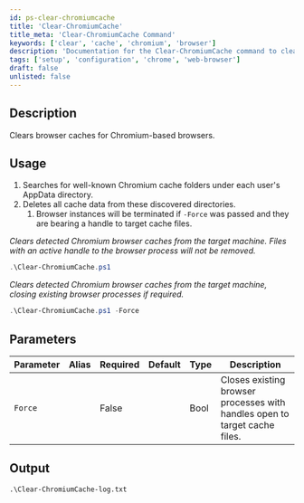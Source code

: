 ```yaml
---
id: ps-clear-chromiumcache
title: 'Clear-ChromiumCache'
title_meta: 'Clear-ChromiumCache Command'
keywords: ['clear', 'cache', 'chromium', 'browser']
description: 'Documentation for the Clear-ChromiumCache command to clear browser caches for Chromium-based browsers.'
tags: ['setup', 'configuration', 'chrome', 'web-browser']
draft: false
unlisted: false
---
```

## Description
Clears browser caches for Chromium-based browsers.

## Usage
1. Searches for well-known Chromium cache folders under each user's AppData directory.
2. Deletes all cache data from these discovered directories.
   1. Browser instances will be terminated if `-Force` was passed and they are bearing a handle to target cache files.



*Clears detected Chromium browser caches from the target machine. Files with an active handle to the browser process will not be removed.*
```powershell
.\Clear-ChromiumCache.ps1
```

*Clears detected Chromium browser caches from the target machine, closing existing browser processes if required.*
```powershell
.\Clear-ChromiumCache.ps1 -Force
```


## Parameters
| Parameter | Alias | Required | Default | Type | Description                                                                |
| --------- | ----- | -------- | ------- | ---- | -------------------------------------------------------------------------- |
| `Force`   |       | False    |         | Bool | Closes existing browser processes with handles open to target cache files. |

## Output
    .\Clear-ChromiumCache-log.txt




